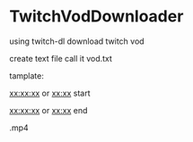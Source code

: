 # TwitchVodDownloader
using twitch-dl download twitch vod

create text file call it vod.txt

tamplate:

<twtich vod id>
  
<path to save vod>
  
<xx:xx:xx> or <xx:xx> start 
  
<xx:xx:xx> or <xx:xx> end
  
<Name of video output>.mp4
